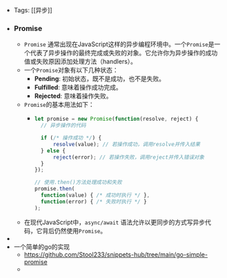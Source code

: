 - Tags: [[异步]]
- ### Promise
	- `Promise` 通常出现在JavaScript这样的异步编程环境中。一个`Promise`是一个代表了异步操作的最终完成或失败的对象。它允许你为异步操作的成功值或失败原因添加处理方法（handlers）。
	- 一个`Promise`对象有以下几种状态：
		- **Pending**: 初始状态，既不是成功，也不是失败。
		- **Fulfilled**: 意味着操作成功完成。
		- **Rejected**: 意味着操作失败。
	- `Promise`的基本用法如下：
		- ```javascript
		  let promise = new Promise(function(resolve, reject) {
		    // 异步操作的代码
		  
		    if (/* 操作成功 */) {
		        resolve(value); // 若操作成功，调用resolve并传入结果
		    } else {
		        reject(error); // 若操作失败，调用reject并传入错误对象
		    }
		  });
		  
		  // 使用.then()方法处理成功和失败
		  promise.then(
		    function(value) { /* 成功时执行 */ },
		    function(error) { /* 失败时执行 */ }
		  );
		  ```
	- 在现代JavaScript中，`async/await` 语法允许以更同步的方式写异步代码，它背后仍然使用`Promise`。
-
- 一个简单的go的实现
	- https://github.com/Stool233/snippets-hub/tree/main/go-simple-promise
	-